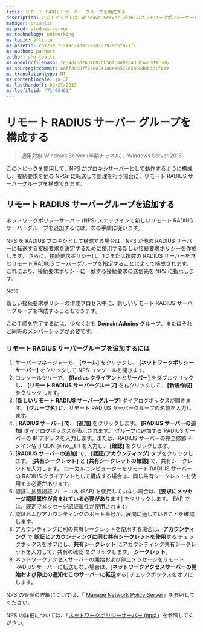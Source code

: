 ```yaml
---
title: リモート RADIUS サーバー グループを構成する
description: このトピックでは、Windows Server 2016 のネットワークポリシーサーバーでリモート RADIUS サーバーグループを構成する方法について説明します。
manager: brianlic
ms.prod: windows-server
ms.technology: networking
ms.topic: article
ms.assetid: ca125e57-249c-4d97-85d1-2929cbf871f1
ms.author: pashort
author: shortpatti
ms.openlocfilehash: fe34d25d2b54b02bb56fcad99c433054a309f60b
ms.sourcegitcommit: 6aff3d88ff22ea141a6ea6572a5ad8dd6321f199
ms.translationtype: MT
ms.contentlocale: ja-JP
ms.lasthandoff: 09/27/2019
ms.locfileid: "71405461"
---
```

# <a name="configure-remote-radius-server-groups"></a>リモート RADIUS サーバー グループを構成する

>適用対象:Windows Server (半期チャネル)、Windows Server 2016

このトピックを使用して、NPS がプロキシサーバーとして動作するように構成し、接続要求を他の NPSs に転送して処理を行う場合に、リモート RADIUS サーバーグループを構成できます。

## <a name="add-a-remote-radius-server-group"></a>リモート RADIUS サーバーグループを追加する

ネットワークポリシーサーバー (NPS) スナップインで新しいリモート RADIUS サーバーグループを追加するには、次の手順に従います。

NPS を RADIUS プロキシとして構成する場合は、NPS が他の RADIUS サーバーに転送する接続要求を決定するために使用する新しい接続要求ポリシーを作成します。 さらに、接続要求ポリシーは、1つまたは複数の RADIUS サーバーを含むリモート RADIUS サーバーグループを指定することによって構成されます。これにより、接続要求ポリシーに一致する接続要求の送信先を NPS に指示します。

>[!NOTE]
>新しい接続要求ポリシーの作成プロセス中に、新しいリモート RADIUS サーバーグループを構成することもできます。

この手順を完了するには、少なくとも **Domain Admins** グループ、またはそれと同等のメンバーシップが必要です。

### <a name="to-add-a-remote-radius-server-group"></a>リモート RADIUS サーバーグループを追加するには 

1. サーバーマネージャーで、 **[ツール]** をクリックし、 **[ネットワークポリシーサーバー]** をクリックして NPS コンソールを開きます。
2. コンソールツリーで、 **[Radius クライアントとサーバー]** をダブルクリックし、 **[リモート RADIUS サーバーグループ]** を右クリックして、 **[新規作成]** をクリックします。
3. **[新しいリモート RADIUS サーバーグループ]** ダイアログボックスが開きます。 **[グループ名]** に、リモート RADIUS サーバーグループの名前を入力します。
4. [ **RADIUS サーバー] で**、 **[追加]** をクリックします。 **[RADIUS サーバーの追加]** ダイアログボックスが表示されます。 グループに追加する RADIUS サーバーの IP アドレスを入力します。または、RADIUS サーバーの完全修飾ドメイン名 \(FQDN @ no__t-1 を入力し、 **[確認]** をクリックします。
5. **[RADIUS サーバーの追加]** で、 **[認証/アカウンティング]** タブをクリックします。 **[共有シークレット]** と **[共有シークレットの確認]** で、共有シークレットを入力します。 ローカルコンピューターをリモート RADIUS サーバーの RADIUS クライアントとして構成する場合は、同じ共有シークレットを使用する必要があります。
6. 認証に拡張認証プロトコル (EAP) を使用していない場合は、[**要求にメッセージ認証属性が含まれている必要があり**ます] をクリックします。 EAP では、既定でメッセージ認証属性が使用されます。
7. 認証およびアカウンティングのポート番号が、展開に適していることを確認します。
8. アカウンティングに別の共有シークレットを使用する場合は、**アカウンティング** で **認証とアカウンティングに同じ共有シークレットを使用**する チェックボックスをオフにし、**共有シークレット** にアカウンティング共有シークレットを入力して、共有の確認 をクリックします。 **シークレット**。
9. ネットワークアクセスサーバーの開始および停止メッセージをリモート RADIUS サーバーに転送しない場合は、[**ネットワークアクセスサーバーの開始および停止の通知をこのサーバーに転送**する] チェックボックスをオフにします。

NPS の管理の詳細については、「 [Manage Network Policy Server](nps-manage-top.md)」を参照してください。

NPS の詳細については、「[ネットワークポリシーサーバー (nps)](nps-top.md)」を参照してください。

